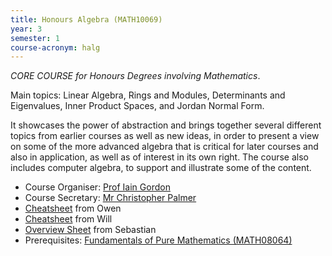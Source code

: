 ```yaml
---
title: Honours Algebra (MATH10069)
year: 3
semester: 1 
course-acronym: halg
---
```

*CORE COURSE for Honours Degrees involving Mathematics*. 

Main topics: Linear Algebra, Rings and Modules, Determinants and Eigenvalues, Inner Product Spaces, and Jordan Normal Form.

It showcases the power of abstraction and brings together several different topics from earlier courses as well as new ideas, in order to present a view on some of the more advanced algebra that is critical for later courses and also in application, as well as of interest in its own right. The course also includes computer algebra, to support and illustrate some of the content.

- Course Organiser: [Prof Iain Gordon](<i.gordon@ed.ac.uk>) 
- Course Secretary: [Mr Christopher Palmer](<chris.palmer@ed.ac.uk>) 
- [Cheatsheet](resources/math3/halg/Algebra.pdf) from Owen
- [Cheatsheet](resources/math3/halg/Algebra_Formula_Sheet.pdf) from Will
- [Overview Sheet](https://github.com/smueksch/algebra-overview) from Sebastian
- Prerequisites: [Fundamentals of Pure Mathematics (MATH08064)](/math2/#fpm) 
